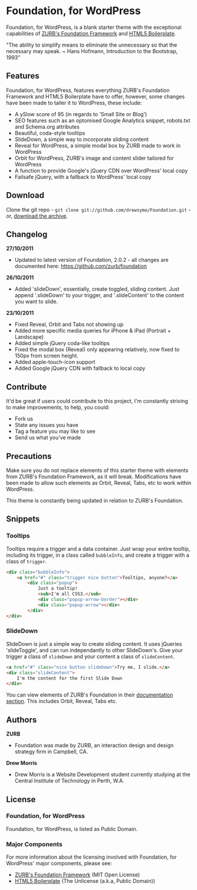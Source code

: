 # Foundation, for WordPress

Foundation, for WordPress, is a blank starter theme with the exceptional capabilities of [ZURB's Foundation Framework](http://foundation.zurb.com/) and [HTML5 Boilerplate](http://html5boilerplate.com/).

"The ability to simplify means to eliminate the unnecessary so that the necessary may speak. ~ Hans Hofmann, Introduction to the Bootstrap, 1993"

## Features

Foundation, for WordPress, features everything ZURB's Foundation Framework and HTML5 Boilerplate have to offer, however, some changes have been made to tailer it to WordPress, these include:

* A ySlow score of 95 (in regards to 'Small Site or Blog')
* SEO features such as an optomised Google Analytics snippet, robots.txt and Schema.org attributes
* Beautiful, coda-style tooltips
* SlideDown, a simple way to incorporate sliding content
* Reveal for WordPress, a simple modal box by ZURB made to work in WordPress
* Orbit for WordPress, ZURB's image and content slider tailored for WordPress
* A function to provide Google's jQuery CDN over WordPress' local copy
* Failsafe jQuery, with a fallback to WordPress' local copy

## Download

Clone the git repo - `git clone git://github.com/drewsymo/Foundation.git` - or, [download the archive](https://github.com/drewsymo/Foundation/zipball/master). 

## Changelog

**27/10/2011**

+ Updated to latest version of Foundation, 2.0.2 - all changes are documented here: https://github.com/zurb/foundation

**26/10/2011**

+ Added 'slideDown', essentially, create toggled, sliding content. Just append '.slideDown' to your trigger, and '.slideContent' to the content you want to slide.

**23/10/2011**

+ Fixed Reveal, Orbit and Tabs not showing up
+ Added more specific media queries for iPhone & iPad (Portrait + Landscape)
+ Added simple jQuery coda-like tooltips
+ Fixed the modal box (Reveal) only appearing relatively, now fixed to 150px from screen height.
+ Added apple-touch-icon support
+ Added Google jQuery CDN with fallback to local copy

## Contribute

It'd be great if users could contribute to this project, I'm constantly striving to make improvements, to help, you could:

* Fork us
* State any issues you have
* Tag a feature you may like to see
* Send us what you've made

## Precautions

Make sure you do not replace elements of this starter theme with elements from ZURB's Foundation Framework, as it will break. Modifications have been made to allow such elements as Orbit, Reveal, Tabs, etc to work within WordPress.

This theme is constantly being updated in relation to ZURB's Foundation.

## Snippets

### Tooltips

Tooltips require a trigger and a data container. Just wrap your entire tooltip, including its trigger, in a class called `bubbleInfo`, and create a trigger with a class of `trigger`. 

```HTML
<div class="bubbleInfo">
  	<a href="#" class="trigger nice button">Tooltips, anyone?</a>
  		<div class="popup">
   			Just a tooltip!
   			<sub>I'm all CSS3.</sub>
   			<div class="popup-arrow-border"></div>
   			<div class="popup-arrow"></div>
 		</div>
</div>
```

### SlideDown

SlideDown is just a simple way to create sliding content. It uses jQueries 'slideToggle', and can run independantly to other SlideDown's. Give your trigger a class of `slideDown` and your content a class of `slideContent`. 

```HTML
<a href="#" class="nice button slideDown">Try me, I slide.</a>
<div class="slideContent">
	I'm the content for the first Slide Down
</div>
```

You can view elements of ZURB's Foundation in their [documentation section](http://foundation.zurb.com/docs/). This includes Orbit, Reveal, Tabs etc.

## Authors

**ZURB**

+ Foundation was made by ZURB, an interaction design and design strategy firm in Campbell, CA.

**Drew Morris**

+ Drew Morris is a Website Development student currently studying at the Central Institute of Technology in Perth, W.A.

## License

### Foundation, for WordPress

Foundation, for WordPress, is listed as Public Domain.

### Major Components

For more information about the licensing involved with Foundation, for WordPress' major components, please see:

* [ZURB's Foundation Framework](http://foundation.zurb.com/) (MIT Open License)
* [HTML5 Boilerplate](http://html5boilerplate.com/) (The Unlicense (a.k.a, Public Domain))

